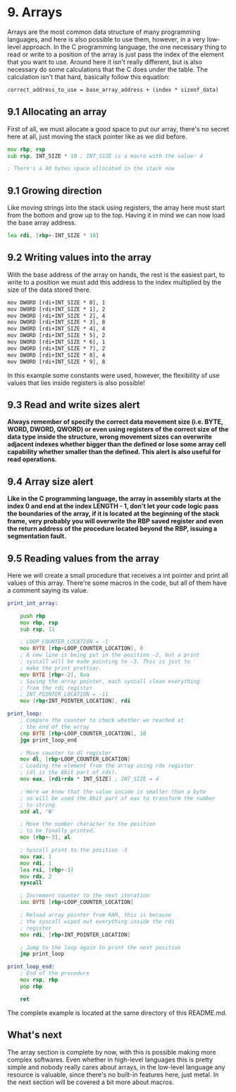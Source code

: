 # 9. Arrays
Arrays are the most common data structure of many programming languages, and here is also possible to use them, however, in a very low-level approach. In the C programming language, the one necessary thing to read or write to a position of the array is just pass the index of the element that you want to use. Around here it isn't really different, but is also necessary do some calculations that the C does under the table. The calculation isn't that hard, basically follow this equation:
```txt
correct_address_to_use = base_array_address + (index * sizeof_data)
```


## 9.1 Allocating an array
First of all, we must allocate a good space to put our array, there's no secret here at all, just moving the stack pointer like as we did before.

```asm
mov rbp, rsp
sub rsp, INT_SIZE * 10 ; INT_SIZE is a macro with the value: 4

; There's a 40 bytes space allocated in the stack now
```

## 9.1 Growing direction
Like moving strings into the stack using registers, the array here must start from the bottom and grow up to the top. Having it in mind we can now load the base array address.
```asm
lea rdi, [rbp+-INT_SIZE * 10]
```

## 9.2 Writing values into the array
With the base address of the array on hands, the rest is the easiest part, to write to a position we must add this address to the index multiplied by the size of the data stored there.
```txt
mov DWORD [rdi+INT_SIZE * 0], 1
mov DWORD [rdi+INT_SIZE * 1], 2
mov DWORD [rdi+INT_SIZE * 2], 4
mov DWORD [rdi+INT_SIZE * 3], 8
mov DWORD [rdi+INT_SIZE * 4], 4
mov DWORD [rdi+INT_SIZE * 5], 2
mov DWORD [rdi+INT_SIZE * 6], 1
mov DWORD [rdi+INT_SIZE * 7], 2
mov DWORD [rdi+INT_SIZE * 8], 4
mov DWORD [rdi+INT_SIZE * 9], 8
```
In this example some constants were used, however, the flexibility of use values that lies inside registers is also possible!

## 9.3 Read and write sizes alert
**Always remember of specify the correct data movement size (i.e. BYTE, WORD, DWORD, QWORD) or even using registers of the correct size of the data type inside the structure, wrong movement sizes can overwrite adjacent indexes whether bigger than the defined or lose some array cell capability whether smaller than the defined. This alert is also useful for read operations.**

## 9.4 Array size alert
**Like in the C programming language, the array in assembly starts at the index 0 and end at the index LENGTH - 1, don't let your code logic pass the boundaries of the array, if it is located at the beginning of the stack frame, very probably you will overwrite the RBP saved register and even the return address of the procedure located beyond the RBP, issuing a segmentation fault.**

## 9.5 Reading values from the array
Here we will create a small procedure that receives a int pointer and print all values of this array. There're some macros in the code, but all of them have a comment saying its value.
```asm
print_int_array:

    push rbp
    mov rbp, rsp
    sub rsp, 11

    ; LOOP_COUNTER_LOCATION = -1
    mov BYTE [rbp+LOOP_COUNTER_LOCATION], 0
    ; A new line is being put in the position -2, but a print 
    ; syscall will be made pointing to -3. This is just to
    ; make the print prettier.
    mov BYTE [rbp+-2], 0xa
    ; Saving the array pointer, each syscall clean everything
    ; from the rdi register
    ; INT_POINTER_LOCATION = -11
    mov [rbp+INT_POINTER_LOCATION], rdi

print_loop:
    ; Compare the counter to check whether we reached at
    ; the end of the array
    cmp BYTE [rbp+LOOP_COUNTER_LOCATION], 10
    jge print_loop_end

    ; Move counter to dl register
    mov dl, [rbp+LOOP_COUNTER_LOCATION]
    ; Loading the element from the array using rdx register
    ; (dl is the 8bit part of rdx).
    mov eax, [rdi+rdx * INT_SIZE] ; INT_SIZE = 4

    ; Here we know that the value inside is smaller than a byte
    ; so will be used the 8bit part of eax to transform the number
    ; to string.
    add al, '0'

    ; Move the number character to the position
    ; to be finally printed.
    mov [rbp+-3], al

    ; Syscall print to the position -3
    mov rax, 1
    mov rdi, 1
    lea rsi, [rbp+-3]
    mov rdx, 2
    syscall

    ; Increment counter to the next iteration
    inc BYTE [rbp+LOOP_COUNTER_LOCATION]

    ; Reload array pointer from RAM, this is because
    ; the syscall wiped out everything inside the rdi
    ; register
    mov rdi, [rbp+INT_POINTER_LOCATION]

    ; Jump to the loop again to print the next position
    jmp print_loop

print_loop_end:
    ; End of the procedure
    mov rsp, rbp
    pop rbp

    ret
```
The complete example is located at the same directory of this README.md.

## What's next
The array section is complete by now, with this is possible making more complex softwares. Even whether in high-level languages this is pretty simple and nobody really cares about arrays, in the low-level language any resource is valuable, since there's no built-in features here, just metal. In the next section will be covered a bit more about macros.